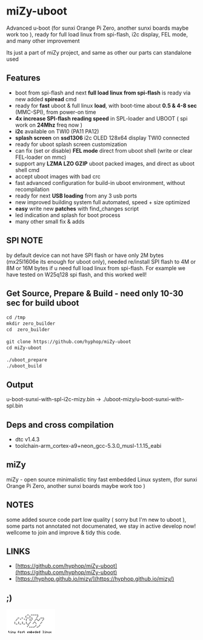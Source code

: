 # miZy-uboot

Advanced u-boot (for sunxi Orange Pi Zero, another sunxi boards maybe work too ), ready for full load linux from spi-flash, i2c display, FEL mode, and many other improvement 

Its just a part of miZy project, and same as other our parts can standalone used

## Features

* boot from spi-flash and next **full load linux from spi-flash** is ready via new added **spiread** cmd
* ready for **fast** uboot & full linux **load**, with boot-time about **0.5 & 4-8 sec** (MMC-SPI), from power-on time
* **4x increase SPI-flash reading speed** in SPL-loader and UBOOT ( spi work on **24Mhz** freq now )
* **i2c** available on TWI0 (PA11 PA12)
* **splash screen** on **ssd1306** i2c OLED 128x64 display TWI0 connected
* ready for uboot splash screen customization
* can fix (set or disable) **FEL mode** direct from uboot shell (write or clear FEL-loader on mmc)
* support any **LZMA LZO GZIP** uboot packed images, and direct as uboot shell cmd
* accept uboot images with bad crc 
* fast advanced configuration for build-in uboot environment, without recompilation
* ready for next **USB loading** from any 3 usb ports
* new improved building system full automated, speed + size optimized 
* **easy** write new **patches** with find_changes script
* led indication and splash for boot process
* many other small fix & adds

## SPI NOTE

by default device can not have SPI flash or have only 2M bytes (mx25l1606e its enough for uboot only),
needed re/install SPI flash to 4M or 8M or 16M bytes if u need  full load linux from spi-flash. For example 
we have tested on W25q128 spi flash, and this worked well!

## Get Source, Prepare & Build - need only 10-30 sec for build uboot

    cd /tmp
    mkdir zero_builder
    cd  zero_builder

    git clone https://github.com/hyphop/miZy-uboot
    cd miZy-uboot

    ./uboot_prepare
    ./uboot_build

## Output

u-boot-sunxi-with-spl-i2c-mizy.bin -> ./uboot-mizy/u-boot-sunxi-with-spl.bin
    
## Deps and cross compilation

* dtc v1.4.3
* toolchain-arm_cortex-a9+neon_gcc-5.3.0_musl-1.1.15_eabi

## miZy 
 
miZy - open source minimalistic tiny fast embedded Linux system, (for sunxi Orange Pi Zero, another sunxi boards maybe work too )

## NOTES

some added source code part low quality ( sorry but I'm new to uboot ), some parts not annotated not documenated, we stay in active develop now!
wellcome to join and improve & tidy this code.

## LINKS

- [https://github.com/hyphop/miZy-uboot](https://github.com/hyphop/miZy-uboot)
- [https://hyphop.github.io/mizy/](https://hyphop.github.io/mizy/)

## ;)

![miZy](pics/miZy.logo.bw128x64x2.png)
